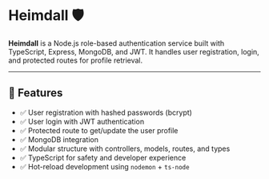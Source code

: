 # Heimdall 🛡️

**Heimdall** is a Node.js role-based authentication service built with TypeScript, Express, MongoDB, and JWT. It handles user registration, login, and protected routes for profile retrieval.

---

## 🚀 Features

- ✅ User registration with hashed passwords (bcrypt)
- ✅ User login with JWT authentication
- ✅ Protected route to get/update the user profile
- ✅ MongoDB integration
- ✅ Modular structure with controllers, models, routes, and types
- ✅ TypeScript for safety and developer experience
- ✅ Hot-reload development using `nodemon` + `ts-node`

